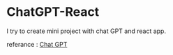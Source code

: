 # ChatGPT-React

I try to create mini project with chat GPT and react app.

referance :  [Chat GPT](https://beta.openai.com/overview)
